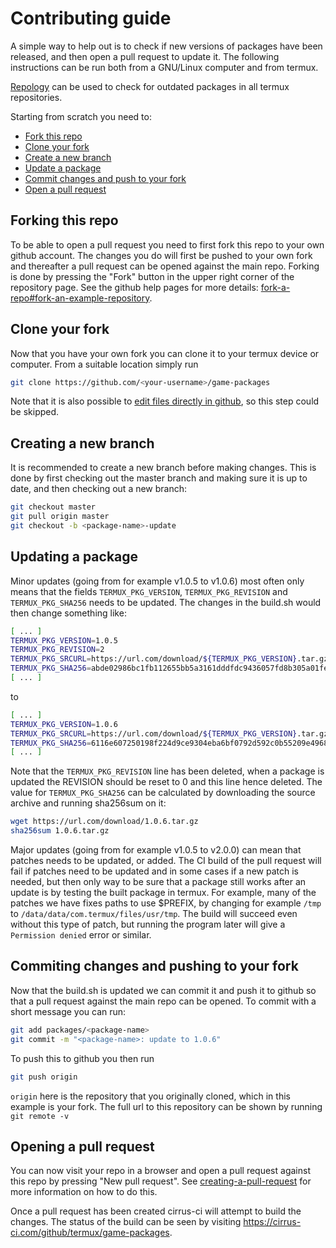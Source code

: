 # Contributing guide

A simple way to help out is to check if new versions of packages have been released, and then open a pull request to update it.
The following instructions can be run both from a GNU/Linux computer and from termux.

[Repology](https://repology.org/projects/?inrepo=termux&outdated=1) can be used to check for outdated packages in all termux repositories.

Starting from scratch you need to:

   * [Fork this repo](#forking-this-repo)
   * [Clone your fork](#clone-your-fork)
   * [Create a new branch](#creating-a-new-branch)
   * [Update a package](#updating-a-package)
   * [Commit changes and push to your fork](#commiting-changes-and-pushing-to-your-fork)
   * [Open a pull request](#opening-a-pull-request)

## Forking this repo

To be able to open a pull request you need to first fork this repo to your own github account.
The changes you do will first be pushed to your own fork and thereafter a pull request can be opened against the main repo.
Forking is done by pressing the "Fork" button in the upper right corner of the repository page.
See the github help pages for more details: [fork-a-repo#fork-an-example-repository](https://help.github.com/en/github/getting-started-with-github/fork-a-repo#fork-an-example-repository).

## Clone your fork

Now that you have your own fork you can clone it to your termux device or computer.
From a suitable location simply run

```sh
git clone https://github.com/<your-username>/game-packages
```

Note that it is also possible to [edit files directly in github](https://help.github.com/en/github/managing-files-in-a-repository/editing-files-in-your-repository), so this step could be skipped.

## Creating a new branch

It is recommended to create a new branch before making changes.
This is done by first checking out the master branch and making sure it is up to date, and then checking out a new branch:
```sh
git checkout master
git pull origin master
git checkout -b <package-name>-update
```

## Updating a package

Minor updates (going from for example v1.0.5 to v1.0.6) most often only means that the fields `TERMUX_PKG_VERSION`, `TERMUX_PKG_REVISION` and `TERMUX_PKG_SHA256` needs to be updated.
The changes in the build.sh would then change something like:
```sh
[ ... ]
TERMUX_PKG_VERSION=1.0.5
TERMUX_PKG_REVISION=2
TERMUX_PKG_SRCURL=https://url.com/download/${TERMUX_PKG_VERSION}.tar.gz
TERMUX_PKG_SHA256=abde02986bc1fb112655bb5a3161dddfdc9436057fd8b305a01fe42b7dd247ae
[ ... ]
```
to
```sh
[ ... ]
TERMUX_PKG_VERSION=1.0.6
TERMUX_PKG_SRCURL=https://url.com/download/${TERMUX_PKG_VERSION}.tar.gz
TERMUX_PKG_SHA256=6116e607250198f224d9ce9304eba6bf0792d592c0b55209e496843192cc6860
[ ... ]
```

Note that the `TERMUX_PKG_REVISION` line has been deleted, when a package is updated the REVISION should be reset to 0 and this line hence deleted.
The value for `TERMUX_PKG_SHA256` can be calculated by downloading the source archive and running sha256sum on it:

```sh
wget https://url.com/download/1.0.6.tar.gz
sha256sum 1.0.6.tar.gz
```

Major updates (going from for example v1.0.5 to v2.0.0) can mean that patches needs to be updated, or added.
The CI build of the pull request will fail if patches need to be updated and in some cases if a new patch is needed, but then only way to be sure that a package still works after an update is by testing the built package in termux.
For example, many of the patches we have fixes paths to use $PREFIX, by changing for example `/tmp` to `/data/data/com.termux/files/usr/tmp`. The build will succeed even without this type of patch, but running the program later will give a `Permission denied` error or similar.

## Commiting changes and pushing to your fork

Now that the build.sh is updated we can commit it and push it to github so that a pull request against the main repo can be opened.
To commit with a short message you can run:
```sh
git add packages/<package-name>
git commit -m "<package-name>: update to 1.0.6"
```

To push this to github you then run

```sh
git push origin
```

`origin` here is the repository that you originally cloned, which in this example is your fork.
The full url to this repository can be shown by running `git remote -v`

## Opening a pull request

You can now visit your repo in a browser and open a pull request against this repo by pressing "New pull request".
See [creating-a-pull-request](https://help.github.com/en/github/collaborating-with-issues-and-pull-requests/creating-a-pull-request) for more information on how to do this.

Once a pull request has been created cirrus-ci will attempt to build the changes.
The status of the build can be seen by visiting https://cirrus-ci.com/github/termux/game-packages.
